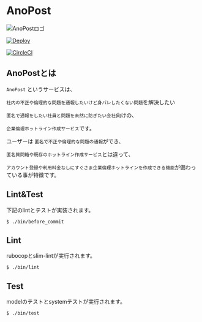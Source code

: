 # AnoPost

![AnoPostロゴ](https://github.com/wawawatataru/anopost/blob/master/app/assets/images/android-chrome-256x256.png?raw=true,"AnoPostロゴ")

[![Deploy](https://www.herokucdn.com/deploy/button.svg)](https://heroku.com/deploy?template=https://github.com/wawawatataru/anopost&env[RAIS_ENV]=production)

[![CircleCI](https://circleci.com/gh/wawawatataru/anopost.svg?style=svg)](https://circleci.com/gh/wawawatataru/anopost)

## AnoPostとは

`AnoPost` というサービスは、

`社内の不正や倫理的な問題を通報したいけど身バレしたくない問題`を解決したい

`匿名で通報をしたい社員と問題を未然に防ぎたい会社`向けの、

`企業倫理ホットライン作成サービス`です。

ユーザーは `匿名で不正や倫理的な問題の通報`ができ、

`匿名質問箱や既存のホットライン作成サービス`とは違って、

`アカウント登録や利用料金なしにすぐさま企業倫理ホットラインを作成できる機能`が備わっている事が特徴です。

## Lint&Test
下記のlintとテストが実装されます。

```
$ ./bin/before_commit
```

## Lint
rubocopとslim-lintが実行されます。

```
$ ./bin/lint
```

## Test
modelのテストとsystemテストが実行されます。

```
$ ./bin/test
```
